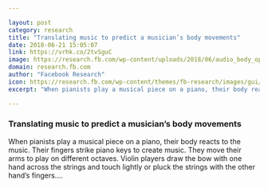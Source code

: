 ```yaml
---

layout: post
category: research
title: "Translating music to predict a musician’s body movements"
date: 2018-06-21 15:05:07
link: https://vrhk.co/2tvSguC
image: https://research.fb.com/wp-content/uploads/2018/06/audio_body_opt2.jpg
domain: research.fb.com
author: "Facebook Research"
icon: https://research.fb.com/wp-content/themes/fb-research/images/gui/facebook.ico
excerpt: "When pianists play a musical piece on a piano, their body reacts to the music. Their fingers strike piano keys to create music. They move their arms to play on different octaves. Violin players draw the bow with one hand across the strings and touch lightly or pluck the strings with the other hand’s fingers.…"

---
```


### Translating music to predict a musician’s body movements

When pianists play a musical piece on a piano, their body reacts to the music. Their fingers strike piano keys to create music. They move their arms to play on different octaves. Violin players draw the bow with one hand across the strings and touch lightly or pluck the strings with the other hand’s fingers.…